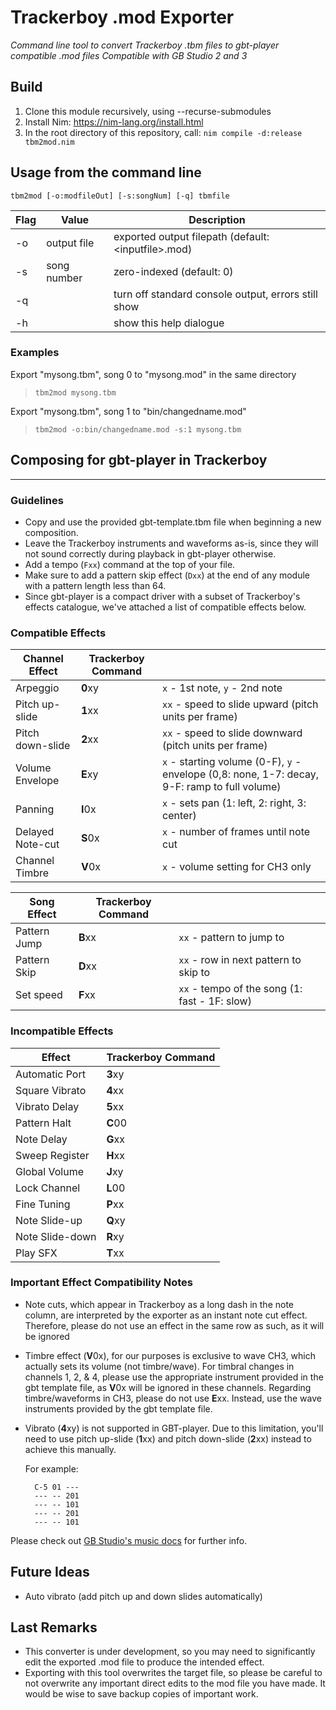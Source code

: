 # Trackerboy .mod Exporter

*Command line tool to convert Trackerboy .tbm files to gbt-player compatible .mod files
Compatible with GB Studio 2 and 3*

## Build

1. Clone this module recursively, using --recurse-submodules
2. Install Nim: https://nim-lang.org/install.html
3. In the root directory of this repository, call:
    `nim compile -d:release tbm2mod.nim`

## Usage from the command line

`tbm2mod [-o:modfileOut] [-s:songNum] [-q] tbmfile`

| Flag | Value       | Description |
|------|-------------|-------------|
| -o   | output file | exported output filepath (default: \<inputfile\>.mod) |
| -s   | song number | zero-indexed (default: 0)
| -q   |             | turn off standard console output, errors still show 
|-h    |             | show this help dialogue |

### Examples

Export "mysong.tbm", song 0 to "mysong.mod" in the same directory

> `tbm2mod mysong.tbm`

Export "mysong.tbm", song 1 to "bin/changedname.mod"

> `tbm2mod -o:bin/changedname.mod -s:1 mysong.tbm`


## Composing for gbt-player in Trackerboy
---

### Guidelines
- Copy and use the provided gbt-template.tbm file when beginning a new composition.
- Leave the Trackerboy instruments and waveforms as-is, since they will not sound correctly during playback in gbt-player otherwise.
- Add a tempo (`Fxx`) command at the top of your file.
- Make sure to add a pattern skip effect (`Dxx`) at the end of any module with a pattern length less than 64.
- Since gbt-player is a compact driver with a subset of Trackerboy's effects catalogue, we've attached a list of compatible effects below.

### Compatible Effects
| Channel Effect  | Trackerboy Command | |
| --------------- | ------- | ------- |
| Arpeggio        | **0**xy | `x` - 1st note, `y` - 2nd note |
| Pitch up-slide  | **1**xx | `xx` - speed to slide upward (pitch units per frame)
| Pitch down-slide| **2**xx | `xx` - speed to slide downward (pitch units per frame)
| Volume Envelope | **E**xy | `x` - starting volume (0-F), `y` - envelope (0,8: none, 1-7: decay, 9-F: ramp to full volume) |
| Panning         | **I**0x | `x` - sets pan (1: left, 2: right, 3: center)
| Delayed Note-cut| **S**0x | `x` - number of frames until note cut
| Channel Timbre  | **V**0x | `x` - volume setting for CH3 only

| Song Effect  | Trackerboy Command | |
| --------------- | ------- | ------- |
| Pattern Jump    | **B**xx | `xx` - pattern to jump to
| Pattern Skip    | **D**xx | `xx` - row in next pattern to skip to
| Set speed       | **F**xx | `xx` - tempo of the song (1: fast - 1F: slow)


### Incompatible Effects
| Effect  | Trackerboy Command |
| --------------- | ------- |
| Automatic Port  | **3**xy |
| Square Vibrato  | **4**xx |
| Vibrato Delay   | **5**xx |
| Pattern Halt    | **C**00 |
| Note Delay      | **G**xx |
| Sweep Register  | **H**xx |
| Global Volume   | **J**xy |
| Lock Channel    | **L**00 |
| Fine Tuning     | **P**xx |
| Note Slide-up   | **Q**xy |
| Note Slide-down | **R**xy |
| Play SFX        | **T**xx |

### Important Effect Compatibility Notes
- Note cuts, which appear in Trackerboy as a long dash in the note column, are interpreted by the exporter as an instant note cut effect. Therefore, please do not use an effect in the same row as such, as it will be ignored

- Timbre effect (**V**0x), for our purposes is exclusive to wave CH3, which actually sets its volume (not timbre/wave). For timbral changes in channels 1, 2, & 4, please use the appropriate instrument provided in the gbt template file, as **V**0x will be ignored in these channels.
Regarding timbre/waveforms in CH3, please do not use **E**xx. Instead, use the wave instruments provided by the gbt template file.

- Vibrato (**4**xy) is not supported in GBT-player. Due to this limitation, you'll need to use pitch up-slide (**1**xx) and pitch down-slide (**2**xx) instead to achieve this manually.

    For example:

        C-5 01 ---
        --- -- 201
        --- -- 101
        --- -- 201
        --- -- 101

Please check out [GB Studio's music docs](https://www.gbstudio.dev/docs/assets/music/music-gbt) for further info.

## Future Ideas
- Auto vibrato (add pitch up and down slides automatically)

## Last Remarks

- This converter is under development, so you may need to significantly edit the exported .mod file to produce the intended effect.
- Exporting with this tool overwrites the target file, so please be careful to not overwrite any important direct edits to the mod file you have made. It would be wise to save backup copies of important work.
